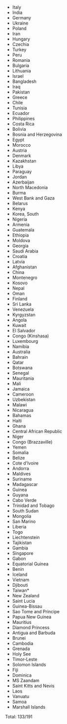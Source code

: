 * Italy
* India
* Germany
* Ukraine
* Poland
* Iran
* Hungary
* Czechia
* Turkey
* Peru
* Romania
* Bulgaria
* Lithuania
* Israel
* Bangladesh
* Iraq
* Pakistan
* Greece
* Chile
* Tunisia
* Ecuador
* Philippines
* Costa Rica
* Bolivia
* Bosnia and Herzegovina
* Egypt
* Morocco
* Austria
* Denmark
* Kazakhstan
* Libya
* Paraguay
* Jordan
* Azerbaijan
* North Macedonia
* Burma
* West Bank and Gaza
* Belarus
* Kenya
* Korea, South
* Nigeria
* Armenia
* Guatemala
* Ethiopia
* Moldova
* Georgia
* Saudi Arabia
* Croatia
* Latvia
* Afghanistan
* China
* Montenegro
* Kosovo
* Nepal
* Oman
* Finland
* Sri Lanka
* Venezuela
* Kyrgyzstan
* Angola
* Kuwait
* El Salvador
* Congo (Kinshasa)
* Luxembourg
* Namibia
* Australia
* Bahrain
* Qatar
* Botswana
* Senegal
* Mauritania
* Mali
* Jamaica
* Cameroon
* Uzbekistan
* Malawi
* Nicaragua
* Bahamas
* Haiti
* Ghana
* Central African Republic
* Niger
* Congo (Brazzaville)
* Yemen
* Somalia
* Belize
* Cote d'Ivoire
* Andorra
* Maldives
* Suriname
* Madagascar
* Guinea
* Guyana
* Cabo Verde
* Trinidad and Tobago
* South Sudan
* Mongolia
* San Marino
* Liberia
* Togo
* Liechtenstein
* Tajikistan
* Gambia
* Singapore
* Gabon
* Equatorial Guinea
* Benin
* Iceland
* Vietnam
* Djibouti
* Taiwan*
* New Zealand
* Saint Lucia
* Guinea-Bissau
* Sao Tome and Principe
* Papua New Guinea
* Mauritius
* Diamond Princess
* Antigua and Barbuda
* Brunei
* Cambodia
* Grenada
* Holy See
* Timor-Leste
* Solomon Islands
* Fiji
* Dominica
* MS Zaandam
* Saint Kitts and Nevis
* Laos
* Vanuatu
* Samoa
* Marshall Islands

Total: 133/191